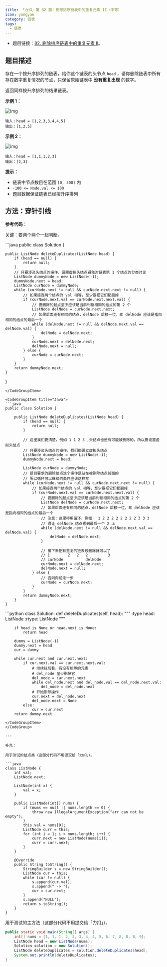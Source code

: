 ```yaml
---
title: 「力扣」第 82 题：删除排序链表中的重复元素 II（中等）
icon: yongyan
category: 链表
tags:
  - 链表
---
```


- 题目链接：[82. 删除排序链表中的重复元素 II](https://leetcode-cn.com/problems/remove-duplicates-from-sorted-list-ii/)。

## 题目描述

存在一个按升序排列的链表，给你这个链表的头节点 `head` ，请你删除链表中所有存在数字重复情况的节点，只保留原始链表中 **没有重复出现** 的数字。

返回同样按升序排列的结果链表。

**示例 1：**

![img](https://assets.leetcode.com/uploads/2021/01/04/linkedlist1.jpg)

```
输入：head = [1,2,3,3,4,4,5]
输出：[1,2,5]
```

**示例 2：**

![img](https://assets.leetcode.com/uploads/2021/01/04/linkedlist2.jpg)

```
输入：head = [1,1,1,2,3]
输出：[2,3]
```

**提示：**

- 链表中节点数目在范围 `[0, 300]` 内
- `-100 <= Node.val <= 100`
- 题目数据保证链表已经按升序排列

## 方法：穿针引线

**参考代码**：

关键：要两个两个一起判断。

<CodeGroup>
<CodeGroupItem title="Java">
```java
public class Solution {

    public ListNode deleteDuplicates(ListNode head) {
        if (head == null) {
            return null;
        }
        // 只要涉及头结点的操作，设置虚拟头结点避免对链表第 1 个结点的分类讨论
        ListNode dummyNode = new ListNode(-1);
        dummyNode.next = head;
        ListNode curNode = dummyNode;
        while (curNode.next != null && curNode.next.next != null) {
            // 如果接连两个结点的 val 相等，至少要把它们都删掉
            if (curNode.next.val == curNode.next.next.val) {
                // 要删除的起点至少应该是当前判断相同的结点的第 2 个
                ListNode delNode = curNode.next.next;
                // 如果后面还有相同的结点，delNode 后移一位，即 delNode 应该是指向相同的结点的最后一个
                while (delNode.next != null && delNode.next.val == delNode.val) {
                    delNode = delNode.next;
                }
                curNode.next = delNode.next;
                delNode.next = null;
            } else {
                curNode = curNode.next;
            }
        }
        return dummyNode.next;
    }

}

````
</CodeGroupItem>

<CodeGroupItem title="Java">
```java
public class Solution {

    public ListNode deleteDuplicates(ListNode head) {
        if (head == null) {
            return null;
        }

        // 这里我们要清楚，例如 1 1 2 3 ,头结点也是有可能被删除的，所以要设置虚拟头结点
        // 只要涉及头结点的操作，我们都设立虚拟头结点
        ListNode dummyNode = new ListNode(-1);
        dummyNode.next = head;

        ListNode curNode = dummyNode;
        // 题目要求的删除结点这个操作是站在被删除结点前面的
        // 所以循环可以继续的条件应该这样写
        while (curNode.next != null && curNode.next.next != null) {
            // 如果接连两个结点的 val 相等，至少要把它们都删掉
            if (curNode.next.val == curNode.next.next.val) {
                // 要删除的起点至少应该是当前判断相同的结点的第 2 个
                ListNode delNode = curNode.next.next;
                // 如果后面还有相同的结点，delNode 后移一位，即 delNode 应该是指向相同的结点的最后一个
                // 注意：这里得用循环，例如： 1 2 2 2 2 2 2 2 2 3 3 3
                // 得让 delNode 结点挪到最后一个 2 上
                while (delNode.next != null && delNode.next.val == delNode.val) {
                    delNode = delNode.next;
                }

                // 接下来把有重复的链表段删除就可以了
                // 1        2   2   2         3
                // curNode          delNode
                curNode.next = delNode.next;
                delNode.next = null;
            } else {
                // 否则向前走一步
                curNode = curNode.next;
            }
        }
        return dummyNode.next;
    }
}
````

</CodeGroupItem>

<CodeGroupItem title="Python">
```python
class Solution:
    def deleteDuplicates(self, head):
        """
        :type head: ListNode
        :rtype: ListNode
        """

        if head is None or head.next is None:
            return head

        dummy = ListNode(-1)
        dummy.next = head
        cur = dummy

        while cur.next and cur.next.next:
            if cur.next.val == cur.next.next.val:
                # 继续往后看，有没有相等的元素
                # del_node 至少删掉它
                del_node = cur.next.next
                while del_node.next and del_node.val == del_node.next.val:
                    del_node = del_node.next
                # 开始删除操作
                cur.next = del_node.next
                del_node.next = None
            else:
                cur = cur.next
        return dummy.next

````
</CodeGroupItem>
</CodeGroup>

---

补充：

用于测试的结点类（这部分代码不用提交给「力扣」）。

```java
class ListNode {
    int val;
    ListNode next;

    ListNode(int x) {
        val = x;
    }

    public ListNode(int[] nums) {
        if (nums == null || nums.length == 0) {
            throw new IllegalArgumentException("arr can not be empty");
        }
        this.val = nums[0];
        ListNode curr = this;
        for (int i = 1; i < nums.length; i++) {
            curr.next = new ListNode(nums[i]);
            curr = curr.next;
        }
    }

    @Override
    public String toString() {
        StringBuilder s = new StringBuilder();
        ListNode cur = this;
        while (cur != null) {
            s.append(cur.val);
            s.append(" -> ");
            cur = cur.next;
        }
        s.append("NULL");
        return s.toString();
    }
}
````

用于测试的主方法（这部分代码不用提交给「力扣」）。

```java
public static void main(String[] args) {
    int[] nums = {1, 1, 1, 2, 3, 3, 4, 4, 5, 6, 7, 8, 8, 8, 9};
    ListNode head = new ListNode(nums);
    Solution solution = new Solution();
    ListNode deleteDuplicates = solution.deleteDuplicates(head);
    System.out.println(deleteDuplicates);
}
```
